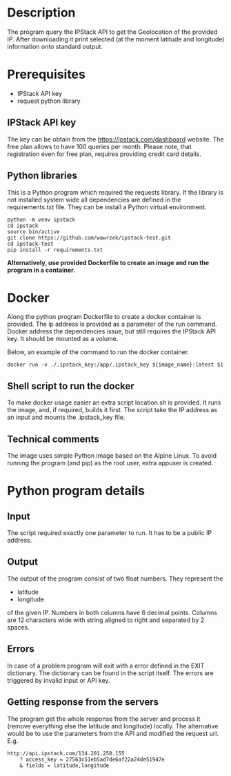 # Description

The program query the IPStack API to get the Geolocation of the provided IP.
After downloading it print selected (at the moment latitude and longitude) information onto standard output.

# Prerequisites

- IPStack API key
- request python library

## IPStack API key
The key can be obtain from the https://ipstack.com/dashboard website.
The free plan allows to have 100 queries per month.
Please note, that registration even for free plan, requires providing credit card details. 

## Python libraries
This is a Python program which required the requests library.
If the library is not installed system wide all dependencies are defined in the requirements.txt file.
They can be install a Python virtual environment.

```
python -m venv ipstack
cd ipstack
source bin/active
git clone https://github.com/wawrzek/ipstack-test.git
cd ipstack-test
pip install -r requirements.txt
```

**Alternatively, use provided Dockerfile to create an image and run the program in a container.**

# Docker

Along the python program Dockerfile to create a docker container is provided.
The ip address is provided as a parameter of the run command.
Docker address the dependencies issue, but still requires the IPStack API key.
It should be mounted as a volume.

Below, an example of the command to run the docker container.

```
docker run -v ./.ipstack_key:/app/.ipstack_key ${image_name}:latest $1
```

## Shell script to run the docker

To make docker usage easier an extra script location.sh is provided.
It runs the image, and, if required, builds it first.
The script take the IP address as an input and mounts the .ipstack_key file.

## Technical comments

The image uses simple Python image based on the Alpine Linux.
To avoid running the program (and pip) as the root user, extra appuser is created.


# Python program details

## Input

The script required exactly one parameter to run.
It has to be a public IP address.

## Output

The output of the program consist of two float numbers.
They represent the
- latitude
- longitude

of the given IP.
Numbers in both columns have 6 decimal points.
Columns are 12 characters wide with string aligned to right and separated by 2 spaces.

## Errors
In case of a problem program will exit with a error defined in the EXIT dictionary.
The dictionary can be found in the script itself.
The errors are triggered by invalid input or API key.

## Getting response from the servers

The program get the whole response from the server and process it (remove everything else the latitude and longitude) locally.
The alternative would be to use the parameters from the API and modified the request url.
E.g.

```
http://api.ipstack.com/134.201.250.155
    ? access_key = 27563c51eb5ad7de6af22a24de51947e
    & fields = latitude,longitude
```
